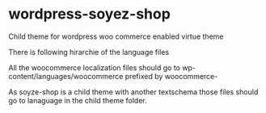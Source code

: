 # wordpress-soyez-shop
Child theme for wordpress woo commerce enabled virtue theme

There is following hirarchie of the language files

All the woocommerce localization files should go to wp-content/languages/woocommerce prefixed by woocommerce-

As soyze-shop is a child theme with another textschema those files should go to lanaguage in the child theme folder.
 


